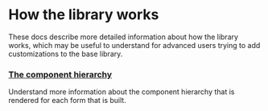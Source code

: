 # How the library works

These docs describe more detailed information about how the library works, which may be useful to understand for advanced users trying to add customizations to the base library.

### [The component hierarchy](the-component-hierarhcy.md)

Understand more information about the component hierarchy that is rendered for each form that is built.
